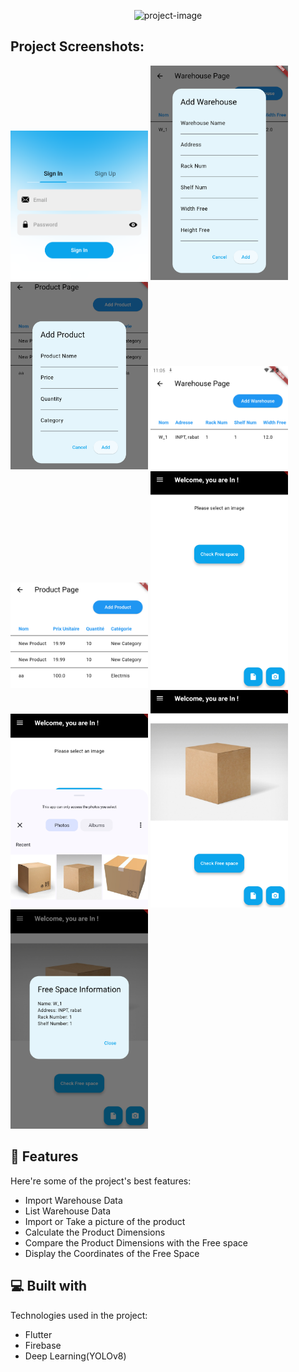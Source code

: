 <p align="center"><img src="https://socialify.git.ci/AdLKL/AppStock/image?description=1&amp;font=Rokkitt&amp;issues=1&amp;language=1&amp;name=1&amp;owner=1&amp;pattern=Signal&amp;stargazers=1&amp;theme=Dark" alt="project-image" width="850"></p>

<h2>Project Screenshots:</h2>
<p float="left">
<img src="Rapport-img/Sign_in.png" width="220"> <img src="Rapport-img/add-warehouse.png" width="220">  <img src="Rapport-img/add-product.png" width="220">  
<img src="Rapport-img/show-warehouse.png" width="220">  
<img src="Rapport-img/show-products.png" width="220">  
<img src="Rapport-img/acceuil.png" width="220">  
<img src="Rapport-img/show-gallerie.png" width="220">  
<img src="Rapport-img/image-uploaded.png" width="220">  
<img src="Rapport-img/free-space-localisation.png" width="220">  
</p>
  
<h2>🧐 Features</h2>

Here're some of the project's best features:

*   Import Warehouse Data
*   List Warehouse Data
*   Import or Take a picture of the product
*   Calculate the Product Dimensions
*   Compare the Product Dimensions with the Free space
*   Display the Coordinates of the Free Space

  
  
<h2>💻 Built with</h2>

Technologies used in the project:

*   Flutter
*   Firebase
*   Deep Learning(YOLOv8)
